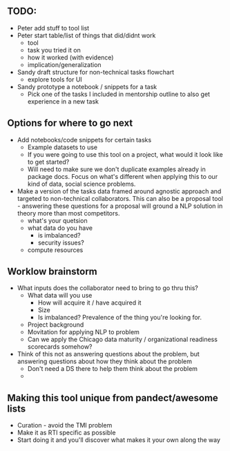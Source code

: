 ## TODO:
- Peter add stuff to tool list
- Peter start table/list of things that did/didnt work
    - tool
    - task you tried it on
    - how it worked (with evidence)
    - implication/generalization
- Sandy draft structure for non-technical tasks flowchart
    - explore tools for UI
- Sandy prototype a notebook / snippets for a task
    - Pick one of the tasks I included in mentorship outline to also get experience in a new task


## Options for where to go next
- Add notebooks/code snippets for certain tasks
    - Example datasets to use
    - If you were going to use this tool on a project, what would it look like to get started?
    - Will need to make sure we don't duplicate examples already in package docs. Focus on what's different when applying this to our kind of data, social science problems.
- Make a version of the tasks data framed around agnostic approach and targeted to non-technical collaborators. This can also be a proposal tool - answering these questions for a proposal will ground a NLP solution in theory more than most competitors.
    - what's your quetsion
    - what data do you have
        - is imbalanced?
        - security issues?
    - compute resources


## Worklow brainstorm
- What inputs does the collaborator need to bring to go thru this?
    - What data will you use
        - How will acquire it / have acquired it
        - Size
        - Is imbalanced? Prevalence of the thing you're looking for.
    - Project background
    - Movitation for applying NLP to problem
    - Can we apply the Chicago data maturity / organizational readiness scorecards somehow?
- Think of this not as answering questions about the problem, but answering questions about how they think about the problem
    - Don't need a DS there to help them think about the problem
    - 

## Making this tool unique from pandect/awesome lists
- Curation - avoid the TMI problem
- Make it as RTI specific as possible
- Start doing it and you'll discover what makes it your own along the way
